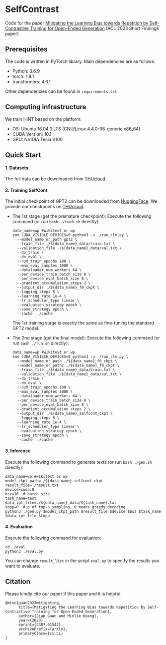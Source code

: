 # SelfContrast
Code for the paper [Mitigating the Learning Bias towards Repetition by Self-Contrastive Training for Open-Ended Generation](https://arxiv.org/abs/2307.01542) (ACL 2023 Short Findings paper)



## Prerequisites

The code is written in PyTorch library. Main dependencies are as follows:

- Python: 3.6.9
- torch: 1.8.1
- transformers: 4.6.1

Other dependencies can be found in `requirements.txt`



## Computing infrastructure

We train HINT based on the platform: 

- OS: Ubuntu 16.04.3 LTS (GNU/Linux 4.4.0-98-generic x86_64)
- CUDA Version: 10.1
- GPU: NVIDIA Tesla V100



## Quick Start

#### 1. Datasets

The full data can be downloaded from [THUcloud](https://cloud.tsinghua.edu.cn/f/e18739f2e4944b48aefb/?dl=1).

#### 2. Training SelfCont

The initial checkpoint of GPT2 can be downloaded from [HuggingFace](https://huggingface.co/gpt2). We provide our checkpoints on [THUcloud](https://cloud.tsinghua.edu.cn/f/146540e0843c441f99e5/?dl=1).

- The 1st stage (get the premature checkpoint): Execute the following command (or run `bash ./run0.sh` directly): 

  ```shell
  data_name=wp #wikitext or wp
  env CUDA_VISIBLE_DEVICES=0 python3 -u ./run_clm.py \
    --model_name_or_path gpt2 \
    --train_file ./${data_name}_data/train.txt \
    --validation_file ./${data_name}_data/val.txt \
    --do_train \
    --do_eval \
    --num_train_epochs 100 \
    --max_eval_samples 1000 \
    --dataloader_num_workers 64 \
    --per_device_train_batch_size 8 \
    --per_device_eval_batch_size 8 \
    --gradient_accumulation_steps 2 \
    --output_dir ./${data_name}_f0_ckpt \
    --logging_steps 5 \
    --learning_rate 1e-4 \
    --lr_scheduler_type linear \
    --evaluation_strategy epoch \
    --save_strategy epoch \
    --cache ../cache
  ```

  The 1st training stage is exactly the same as fine-tuning the standard GPT2 model.

- The 2nd stage (get the final model): Execute the following command (or run `bash ./run.sh` directly): 

  ```shell
  data_name=wp #wikitext or wp
  env CUDA_VISIBLE_DEVICES=0 python3 -u ./run_clm.py \
    --model_name_or_path ./${data_name}_f0_ckpt \
    --model_name_or_path2 ./${data_name}_f0_ckpt \
    --train_file ./${data_name}_data/train.txt \
    --validation_file ./${data_name}_data/val.txt \
    --do_train \
    --do_eval \
    --num_train_epochs 100 \
    --max_eval_samples 1000 \
    --dataloader_num_workers 64 \
    --per_device_train_batch_size 8 \
    --per_device_eval_batch_size 8 \
    --gradient_accumulation_steps 2 \
    --output_dir ./${data_name}_selfcont_ckpt \
    --logging_steps 5 \
    --learning_rate 1e-4 \
    --lr_scheduler_type linear \
    --evaluation_strategy epoch \
    --save_strategy epoch \
    --cache ../cache
  ```
  

####  3. Inference

Execute the following command to generate texts (or run `bash ./gen.sh` directly): 

```shell
data_name=wp #wikitext or wp
model_ckpt_path=./${data_name}_selfcont_ckpt
result_file=./result.txt
device=cuda:0
bsz=16	# batch size
task_name=test
data_ipt_file=./${data_name}_data/${task_name}.txt
topp=0	# p of top-p sampling, 0 means greedy decoding
python3 ./gen.py $model_ckpt_path $result_file $device $bsz $task_name $data_ipt_file $topp
```



#### 4. Evaluation

Execute the following command for evaluation: 

```shell
cd ./eval
python3 ./eval.py
```

You can change `result_list` in the script `eval.py` to specify the results you want to evaluate.



## Citation

Please kindly cite our paper if this paper and it is helpful.

```
@misc{guan2023mitigating,
      title={Mitigating the Learning Bias towards Repetition by Self-Contrastive Training for Open-Ended Generation}, 
      author={Jian Guan and Minlie Huang},
      year={2023},
      eprint={2307.01542},
      archivePrefix={arXiv},
      primaryClass={cs.CL}
}
```

